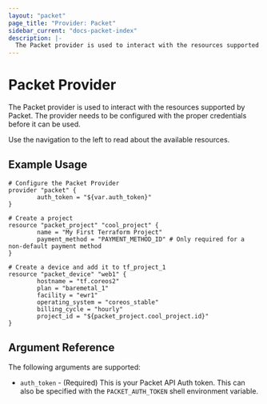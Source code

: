 ```yaml
---
layout: "packet"
page_title: "Provider: Packet"
sidebar_current: "docs-packet-index"
description: |-
  The Packet provider is used to interact with the resources supported by Packet. The provider needs to be configured with the proper credentials before it can be used.
---
```


# Packet Provider

The Packet provider is used to interact with the resources supported by Packet.
The provider needs to be configured with the proper credentials before it can be used.

Use the navigation to the left to read about the available resources.

## Example Usage

```
# Configure the Packet Provider
provider "packet" {
		auth_token = "${var.auth_token}"
}

# Create a project
resource "packet_project" "cool_project" {
		name = "My First Terraform Project"
		payment_method = "PAYMENT_METHOD_ID" # Only required for a non-default payment method
}

# Create a device and add it to tf_project_1
resource "packet_device" "web1" {
		hostname = "tf.coreos2"
		plan = "baremetal_1"
		facility = "ewr1"
		operating_system = "coreos_stable"
		billing_cycle = "hourly"
		project_id = "${packet_project.cool_project.id}"
}
```

## Argument Reference

The following arguments are supported:

* `auth_token` - (Required) This is your Packet API Auth token. This can also be specified
  with the `PACKET_AUTH_TOKEN` shell environment variable.
